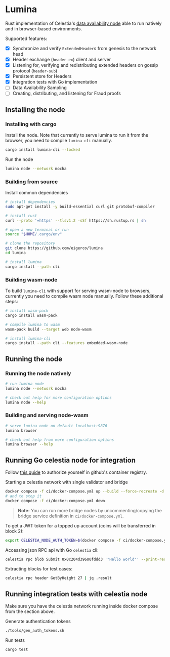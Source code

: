 # Lumina

Rust implementation of Celestia's [data availability node](https://github.com/celestiaorg/celestia-node) able to run natively and in browser-based environments.

Supported features:
- [x] Synchronize and verify `ExtendedHeader`s from genesis to the network head
- [x] Header exchange (`header-ex`) client and server
- [x] Listening for, verifying and redistributing extended headers on gossip protocol (`header-sub`)
- [x] Persistent store for Headers
- [x] Integration tests with Go implementation
- [ ] Data Availability Sampling
- [ ] Creating, distributing, and listening for Fraud proofs

## Installing the node

### Installing with cargo

Install the node. Note that currently to serve lumina to run it from the browser, you need to compile `lumina-cli` manually.
```bash
cargo install lumina-cli --locked
```
Run the node
```bash
lumina node --network mocha
```

### Building from source

Install common dependencies

```bash
# install dependencies
sudo apt-get install -y build-essential curl git protobuf-compiler

# install rust
curl --proto '=https' --tlsv1.2 -sSf https://sh.rustup.rs | sh

# open a new terminal or run
source "$HOME/.cargo/env"

# clone the repository
git clone https://github.com/eigerco/lumina
cd lumina

# install lumina
cargo install --path cli
```

### Building wasm-node

To build `lumina-cli` with support for serving wasm-node to browsers, currently
you need to compile wasm node manually. Follow these additional steps:

```bash
# install wasm-pack
cargo install wasm-pack

# compile lumina to wasm
wasm-pack build --target web node-wasm

# install lumina-cli
cargo install --path cli --features embedded-wasm-node
```

## Running the node

### Running the node natively

```bash
# run lumina node
lumina node --network mocha

# check out help for more configuration options
lumina node --help
```

### Building and serving node-wasm

```bash
# serve lumina node on default localhost:9876
lumina browser

# check out help from more configuration options
lumina browser --help
```

## Running Go celestia node for integration

Follow [this guide](https://docs.github.com/en/packages/working-with-a-github-packages-registry/working-with-the-container-registry#authenticating-with-a-personal-access-token-classic)
to authorize yourself in github's container registry.

Starting a celestia network with single validator and bridge
```bash
docker compose -f ci/docker-compose.yml up --build --force-recreate -d
# and to stop it
docker compose -f ci/docker-compose.yml down
```
> **Note:**
> You can run more bridge nodes by uncommenting/copying the bridge service definition in `ci/docker-compose.yml`.

To get a JWT token for a topped up account (coins will be transferred in block 2):
```bash
export CELESTIA_NODE_AUTH_TOKEN=$(docker compose -f ci/docker-compose.yml exec bridge-0 celestia bridge auth admin --p2p.network private)
```

Accessing json RPC api with Go `celestia` cli:
```bash
celestia rpc blob Submit 0x0c204d39600fddd3 '"Hello world"' --print-request
```

Extracting blocks for test cases:
```bash
celestia rpc header GetByHeight 27 | jq .result
```

## Running integration tests with celestia node

Make sure you have the celestia network running inside docker compose from the section above.

Generate authentication tokens
```bash
./tools/gen_auth_tokens.sh
```

Run tests
```bash
cargo test
```

